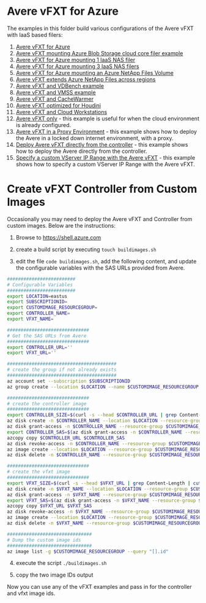 # Avere vFXT for Azure

The examples in this folder build various configurations of the Avere vFXT with IaaS based filers:

1. [Avere vFXT for Azure](no-filers/)
2. [Avere vFXT mounting Azure Blob Storage cloud core filer example](azureblobfiler/)
3. [Avere vFXT for Azure mounting 1 IaaS NAS filer](1-filer/)
4. [Avere vFXT for Azure mounting 3 IaaS NAS filers](3-filers/)
5. [Avere vFXT for Azure mounting an Azure NetApp Files Volume](netapp/)
6. [Avere vFXT extends Azure NetApp Files across regions](netapp-across-region/)
7. [Avere vFXT and VDBench example](vdbench/)
8. [Avere vFXT and VMSS example](vmss/)
9. [Avere vFXT and CacheWarmer](cachewarmer/)
10. [Avere vFXT optimized for Houdini](HoudiniOptimized/)
11. [Avere vFXT and Cloud Workstations](cloudworkstation/)
12. [Avere vFXT only](vfxt-only/) - this example is useful for when the cloud environment is already configured.
13. [Avere vFXT in a Proxy Environment](proxy/) - this example shows how to deploy the Avere in a locked down internet environment, with a proxy.
14. [Deploy Avere vFXT directly from the controller](run-local/) - this example shows how to deploy the Avere directly from the controller.
15. [Specify a custom VServer IP Range with the Avere vFXT](custom-vserver/) - this example shows how to specify a custom VServer IP Range with the Avere vFXT.

# Create vFXT Controller from Custom Images

Occasionally you may need to deploy the Avere vFXT and Controller from custom images.  Below are the instructions:

1. Browse to https://shell.azure.com

2. create a build script by executing `touch buildimages.sh`

3. edit the file `code buildimages.sh`, add the following content, and update the configurable variables with the SAS URLs provided from Avere.

```bash
#########################
# Configurable Variables
#########################
export LOCATION=eastus
export SUBSCRIPTIONID=
export CUSTOMIMAGE_RESOURCEGROUP=
export CONTROLLER_NAME=
export VFXT_NAME=

##############################
# Get the SAS URLs from Avere
##############################
export CONTROLLER_URL=''
export VFXT_URL=''

########################################
# create the group if not already exists
########################################
az account set --subscription $SUBSCRIPTIONID
az group create --location $LOCATION --name $CUSTOMIMAGE_RESOURCEGROUP

##############################
# create the controller image
##############################
export CONTROLLER_SIZE=$(curl -s --head $CONTROLLER_URL | grep Content-Length | cut -d " " -f 2)
az disk create -n $CONTROLLER_NAME --location $LOCATION --resource-group $CUSTOMIMAGE_RESOURCEGROUP --for-upload --upload-size-bytes $CONTROLLER_SIZE --sku standard_lrs
az disk grant-access -n $CONTROLLER_NAME --resource-group $CUSTOMIMAGE_RESOURCEGROUP --access-level Write --duration-in-seconds 3600
export CONTROLLER_SAS=$(az disk grant-access -n $CONTROLLER_NAME --resource-group $CUSTOMIMAGE_RESOURCEGROUP --access-level Write --duration-in-seconds 3600 --query "accessSas" -otsv)
azcopy copy $CONTROLLER_URL $CONTROLLER_SAS
az disk revoke-access -n $CONTROLLER_NAME --resource-group $CUSTOMIMAGE_RESOURCEGROUP
az image create --location $LOCATION --resource-group $CUSTOMIMAGE_RESOURCEGROUP --name $CONTROLLER_NAME --os-type Linux --source $(az disk list -g $CUSTOMIMAGE_RESOURCEGROUP --query "[?name=='$CONTROLLER_NAME'].id | [0]" -otsv)
az disk delete -n $CONTROLLER_NAME --resource-group $CUSTOMIMAGE_RESOURCEGROUP -y

##############################
# create the vfxt image
##############################
export VFXT_SIZE=$(curl -s --head $VFXT_URL | grep Content-Length | cut -d " " -f 2)
az disk create -n $VFXT_NAME --location $LOCATION --resource-group $CUSTOMIMAGE_RESOURCEGROUP --for-upload --upload-size-bytes $VFXT_SIZE --sku standard_lrs
az disk grant-access -n $VFXT_NAME --resource-group $CUSTOMIMAGE_RESOURCEGROUP --access-level Write --duration-in-seconds 3600
export VFXT_SAS=$(az disk grant-access -n $VFXT_NAME --resource-group $CUSTOMIMAGE_RESOURCEGROUP --access-level Write --duration-in-seconds 3600 --query "accessSas" -otsv)
azcopy copy $VFXT_URL $VFXT_SAS
az disk revoke-access -n $VFXT_NAME --resource-group $CUSTOMIMAGE_RESOURCEGROUP
az image create --location $LOCATION --resource-group $CUSTOMIMAGE_RESOURCEGROUP --name $VFXT_NAME --os-type Linux --source $(az disk list -g $CUSTOMIMAGE_RESOURCEGROUP --query "[?name=='$VFXT_NAME'].id | [0]" -otsv)
az disk delete -n $VFXT_NAME --resource-group $CUSTOMIMAGE_RESOURCEGROUP -y

###############################
# Dump the custom image ids
###############################
az image list -g $CUSTOMIMAGE_RESOURCEGROUP --query "[].id"
```

4. execute the script `./buildimages.sh`

5. copy the two image IDs output

Now you can use any of the vFXT examples and pass in for the controller and vfxt image ids.